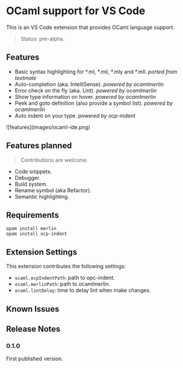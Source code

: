 # OCaml support for VS Code

This is an VS Code extension that provides OCaml language support.

> Status: pre-alpha.

## Features

* Basic syntax highlighting for *.ml, *.mli, *.mly and *.mll. _ported from textmate_
* Auto-completion (aka. IntelliSense). _powered by ocamlmerlin_
* Error check on the fly (aka. Lint). _powered by ocamlmerlin_
* Show type information on hover. _powered by ocamlmerlin_
* Peek and goto definition (also provide a symbol list). _powered by ocamlmerlin_
* Auto indent on your type. _powered by ocp-indent_ 

\!\[features\]\(images/ocaml-ide.png\)

## Features planned

> Contributions are welcome.

* Code snippets.
* Debugger.
* Build system.
* Rename symbol (aka Refactor).
* Semantic highlighting.

## Requirements

```shell
opam install merlin
opam install ocp-indent
```

## Extension Settings

This extension contributes the following settings:

* `ocaml.ocpIndentPath`: path to opc-indent.
* `ocaml.merlinPath`: path to ocamlmerlin.
* `ocaml.lintDelay`: time to delay lint when make changes.

## Known Issues



## Release Notes

### 0.1.0

First published version.
